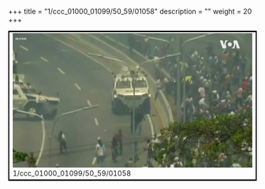 +++
title = "1/ccc_01000_01099/50_59/01058"
description = ""
weight = 20
+++

<table style="border:2px solid black;max-width:800px;max-height:800px;" 
><tr><td>
<img class="center-fit-jpg"
src="/jpg_/aaa_20190430_NxaOmWaI8sI_01057.jpg">
1/ccc_01000_01099/50_59/01058
</img></td></tr></table>
